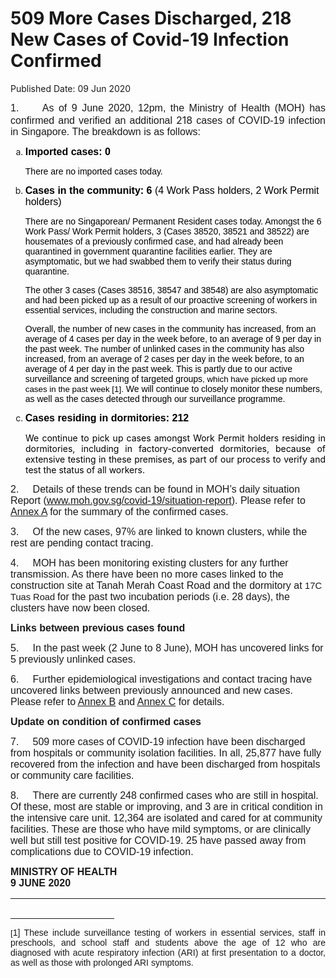<html>
    <meta http-equiv="Content-Type" content="text/html; charset=utf-8"/>
    <meta charset="utf-8"/>
    <title>509 More Cases Discharged, 218 New Cases of Covid-19 Infection Confirmed</title>
    <body><h1>509 More Cases Discharged, 218 New Cases of Covid-19 Infection Confirmed</h1>
    <p>Published Date: 09 Jun 2020</p> <p style="text-align: justify;"><span><span><span style="font-size: 12pt; font-family: Arial;">1.&nbsp; &nbsp; &nbsp;As of 9 June 2020, 12pm, the Ministry of Health (MOH) has confirmed and verified an additional </span></span></span><span><span><span><span style="font-size: 12pt;">218 </span></span></span></span><span><span><span><span style="font-size: 12pt; font-family: Arial;">cases of COVID-19 infection in Singapore</span></span></span></span><span><span><span style="font-size: 12pt; font-family: Arial;">. The breakdown is as follows:</span></span></span><span style="font-family: Arial, sans-serif; font-size: 12pt;"></span></p> <ol style="list-style-type: lower-alpha;"><li><span><span><strong><span style="color: windowtext; font-size: 12pt; font-family: Arial, sans-serif;">Imported cases: 0</span></strong></span></span><p><span><span><span><span style="color: windowtext; font-family: Arial, sans-serif;">There are no imported cases today.</span></span></span></span><span style="color: windowtext; font-family: Arial, sans-serif; font-size: 12pt;"></span></p></li><li><span><span><span><span><strong><span style="color: windowtext; font-size: 12pt; font-family: Arial, sans-serif;">Cases in the community: 6 </span></strong></span></span></span></span><span><span><span><span><span><span style="color: windowtext; font-size: 12pt; font-family: Arial, sans-serif;">(4 Work Pass holders, 2 Work Permit holders)</span></span></span></span></span></span><p><span><span><span><span><span><span><span><span style="color: windowtext; font-family: Arial, sans-serif;">There are no Singaporean/ Permanent Resident cases today. Amongst the 6 Work Pass/ Work Permit holders, 3 (Cases </span></span></span></span></span></span></span></span><span><span><span><span><span><span><span><span><span style="color: windowtext; font-family: Arial, sans-serif;">38520</span></span></span></span></span></span></span></span></span><span><span><span><span><span><span><span><span><span style="color: windowtext; font-family: Arial, sans-serif;">, </span></span></span></span></span></span></span></span></span><span><span><span><span><span><span><span><span><span style="color: windowtext; font-family: Arial, sans-serif;">38521</span></span></span></span></span></span></span></span></span><span><span><span><span><span><span><span><span><span style="color: windowtext; font-family: Arial, sans-serif;"> </span></span></span></span></span></span></span></span></span><span><span><span><span><span><span><span><span><span style="color: windowtext; font-family: Arial, sans-serif;">and </span></span></span></span></span></span></span></span></span><span><span><span><span><span><span><span><span><span style="color: windowtext; font-family: Arial, sans-serif;">38522</span></span></span></span></span></span></span></span></span><span><span><span><span><span><span><span><span><span style="color: windowtext; font-family: Arial, sans-serif;">) are housemates of a previously confirmed case, and had already been quarantined in government quarantine facilities earlier. They are asymptomatic, but we had swabbed them to verify their status during quarantine.</span></span></span></span></span></span></span></span></span><span style="color: windowtext; font-family: Arial, sans-serif;"></span></p><p><span><span><span><span><span><span><span><span><span style="color: windowtext; font-family: Arial, sans-serif;">The other 3 cases (Cases </span></span></span></span></span></span></span></span></span><span><span><span><span><span><span><span><span><span style="color: windowtext; font-family: Arial, sans-serif;">38516</span></span></span></span></span></span></span></span></span><span><span><span><span><span><span><span><span><span style="color: windowtext; font-family: Arial, sans-serif;">, </span></span></span></span></span></span></span></span></span><span><span><span><span><span><span><span><span><span style="color: windowtext; font-family: Arial, sans-serif;">38547</span></span></span></span></span></span></span></span></span><span><span><span><span><span><span><span><span><span style="color: windowtext; font-family: Arial, sans-serif;"> </span></span></span></span></span></span></span></span></span><span><span><span><span><span><span><span><span><span style="color: windowtext; font-family: Arial, sans-serif;">and </span></span></span></span></span></span></span></span></span><span><span><span><span><span><span><span><span><span style="color: windowtext; font-family: Arial, sans-serif;">38548) </span></span></span></span></span></span></span></span></span><span><span><span><span><span><span><span><span><span style="color: windowtext; font-family: Arial, sans-serif;">are also asymptomatic and had been picked up as a result of our proactive screening of workers in essential services, including the construction and marine sectors.</span></span></span></span></span></span></span></span></span></p><p><span><span><span><span><span><span><span><span style="color: windowtext; font-family: Arial, sans-serif;">Overall, the number of new cases in the community has increased, from an average of 4 cases per day in the week before, to an average of 9 per day in the past week.</span></span></span></span></span></span></span></span><span><span><span><span><span><span><span style="color: windowtext; font-family: Arial, sans-serif;"> </span></span></span></span></span></span></span><span><span><span><span><span><span><span style="color: windowtext; font-size: 10pt; font-family: Arial, sans-serif;">The </span></span></span></span></span></span></span><span><span><span><span><span><span><span style="color: windowtext; font-family: Arial, sans-serif;">number of unlinked cases in the community has also increased, from an average of 2 cases per day in the week before, to an average of 4 per day in the past week.&nbsp;</span></span></span></span></span></span></span><span><span><span><span><span><span style="color: windowtext; font-family: Arial, sans-serif;">This is partly due to our active surveillance and screening of targeted groups</span></span></span></span></span></span><span><span><span><span><span><span style="color: windowtext; font-size: 10pt; font-family: Arial, sans-serif;">, which have picked up more cases in the past week [1].</span><span style="color: windowtext; font-family: Arial, sans-serif;"> We will continue to closely monitor these numbers, as well as the cases detected through our surveillance programme.</span></span></span></span></span></span></p></li><li><span><span><span><strong><span style="color: windowtext; font-size: 12pt; font-family: Arial, sans-serif;">Cases residing in dormitories: 212</span></strong></span></span></span></li></ol> <p style="margin: 0cm 0cm 0.0001pt 18pt; text-align: justify;"><span><span><span><span style="color: windowtext;">We continue to pick up cases amongst Work Permit holders residing in dormitories, including in factory-converted dormitories, because of extensive testing in these premises, as part of our process to verify and test the status of all workers.<br></span></span></span></span><span style="font-family: Arial, sans-serif; font-size: 12pt; text-align: left;"></span></p> <p><span><span><span style="font-size: 12pt; font-family: Arial, sans-serif;">2.&nbsp; &nbsp; &nbsp;Details of these trends can be found in MOH’s daily situation Report</span></span></span><span><span><span><span style="font-size: 12pt; font-family: Arial, sans-serif;"> (</span></span></span></span><a href="http://www.moh.gov.sg/covid-19/situation-report"><span><span><span><span style="font-size: 12pt; font-family: Arial, sans-serif;">www.moh.gov.sg/covid-19/situation-report</span></span></span></span></a><span><span><span><span style="font-size: 12pt; font-family: Arial, sans-serif;">). Please refer to <u><a href="/docs/librariesprovider5/default-document-library/annex-a16c44f7a94ae42eb8d0ddbd23e5cba5f.pdf?sfvrsn=43ccc986_0" title="Annex A">Annex A</a></u> for the summary of the confirmed cases. </span></span></span></span></p><p><span><span><span><span style="font-size: 12pt; font-family: Arial, sans-serif;">3.&nbsp; &nbsp; &nbsp;</span></span></span></span><span style="font-family: Arial, sans-serif; font-size: 12pt;">Of the new cases, 97% are linked to known clusters, while the rest are pending contact tracing.</span></p><p><p><span><span><span><span><span style="font-size: 12pt; font-family: Arial, sans-serif;">4.&nbsp; &nbsp; &nbsp;</span></span></span></span></span><span style="font-size: 12pt; font-family: Arial, sans-serif;">MOH has been monitoring existing clusters for any further transmission. As there have been no more cases linked to the construction site at Tanah Merah Coast Road and the dormitory at </span><span style="font-size: 11pt; font-family: Arial, sans-serif;">17C Tuas Road</span> <span style="font-size: 12pt; font-family: Arial, sans-serif;">for the past two incubation periods (i.e. 28 days), the clusters have now been closed.</span></p></p><p><p><strong><span style="font-size: 12pt; font-family: Arial, sans-serif;">Links between previous cases found</span></strong><span style="font-family: Arial, sans-serif; font-size: 12pt;"></span></p></p><p><span><span><span><span><span style="font-size: 12pt; font-family: Arial, sans-serif;">5.&nbsp; &nbsp; &nbsp;In the past week (2 June to 8 June), MOH has uncovered links for 5 previously unlinked case</span></span></span></span></span><span><span><span><span><span style="font-size: 12pt; font-family: Arial, sans-serif;">s.</span></span></span></span></span><span style="font-family: Arial, sans-serif; font-size: 12pt;"></span></p><p><span><span><span><span><span style="font-size: 12pt; font-family: Arial, sans-serif;">6.&nbsp; &nbsp; &nbsp;Further epidemiological investigations and contact tracing have uncovered links between previously announced and new cases. Please refer to <u><a href="/docs/librariesprovider5/default-document-library/annex-bf7a7262c253045c08cb4cc9bb085379b.pdf?sfvrsn=91f8b468_0" title="Annex B">Annex B</a></u> and <u><a href="/docs/librariesprovider5/default-document-library/annex-caf86d6367ed4457e934871a0ae116898.pdf?sfvrsn=77f51929_0" title="Annex C">Annex C</a></u> for details.</span></span></span></span></span></p><p><strong><span style="font-size: 12pt; font-family: Arial, sans-serif;">Update on condition of confirmed cases</span></strong><span style="font-family: Arial, sans-serif; font-size: 12pt;"></span></p><p><span style="font-size: 12pt; font-family: Arial, sans-serif;">7.&nbsp; &nbsp; &nbsp;509 more cases of COVID-19 infection have been discharged from hospitals or community isolation facilities. In all, 25,877 have fully recovered from the infection and have been discharged from hospitals or community care facilities.</span></p><p><span style="font-size: 12pt; font-family: Arial, sans-serif;">8.&nbsp; &nbsp; &nbsp;There are currently 248 confirmed cases who are still in hospital. Of these, most are stable or improving, and 3 are in critical condition in the intensive care unit. 12,364 are isolated and cared for at community facilities. These are those who have mild symptoms, or are clinically well but still test positive for COVID-19. 25 have passed away from complications due to COVID-19 infection.</span><span style="font-family: Arial, sans-serif; font-size: 12pt;"></span></p> <div style="padding: 0cm 0cm 1pt; border-top: none; border-right: none; border-bottom-width: 1pt; border-bottom-style: solid; border-left: none;"> <p style="padding: 0cm; border: none;"><strong><span style="font-size: 12pt; font-family: Arial, sans-serif;">MINISTRY OF HEALTH<br></span></strong><strong><span style="font-size: 12pt; font-family: Arial, sans-serif;">9 JUNE 2020</span></strong></p> </div> <div><br clear="all"> <hr align="left" size="1" width="33%"> <div id="ftn1"> <p style="text-align: justify;"><span style="font-family: Arial, sans-serif;"><span style="font-size: 13.3333px;">[</span>1] These include surveillance testing of workers in essential services, staff in preschools, and school staff and students above the age of 12 who are diagnosed with acute respiratory infection (ARI) at first presentation to a doctor, as well as those with prolonged ARI symptoms. </span></p> </div> </div></body>
</html>